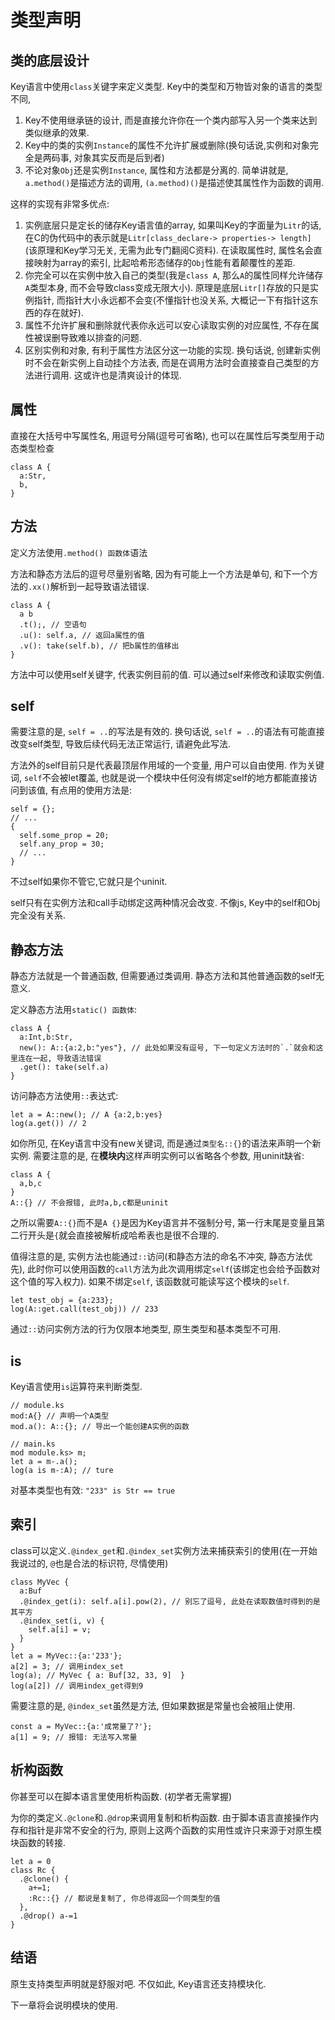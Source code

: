 # 类型声明

## 类的底层设计

Key语言中使用`class`关键字来定义类型. Key中的类型和万物皆对象的语言的类型不同, 

1. Key不使用继承链的设计, 而是直接允许你在一个类内部写入另一个类来达到类似继承的效果.
2. Key中的类的实例`Instance`的属性不允许扩展或删除(换句话说,实例和对象完全是两码事, 对象其实反而是后到者)
3. 不论对象`Obj`还是实例`Instance`, 属性和方法都是分离的. 简单讲就是, `a.method()`是描述方法的调用, `(a.method)()`是描述使其属性作为函数的调用.

这样的实现有非常多优点:

1. 实例底层只是定长的储存Key语言值的array, 如果叫Key的字面量为`Litr`的话, 在C的伪代码中的表示就是`Litr[class_declare-> properties-> length]` (该原理和Key学习无关, 无需为此专门翻阅C资料). 在读取属性时, 属性名会直接映射为array的索引, 比起哈希形态储存的`Obj`性能有着颠覆性的差距.
2. 你完全可以在实例中放入自己的类型(我是`class A`, 那么`A`的属性同样允许储存`A`类型本身, 而不会导致class变成无限大小). 原理是底层`Litr[]`存放的只是实例指针, 而指针大小永远都不会变(不懂指针也没关系, 大概记一下有指针这东西的存在就好).
3. 属性不允许扩展和删除就代表你永远可以安心读取实例的对应属性, 不存在属性被误删导致难以排查的问题. 
4. 区别实例和对象, 有利于属性方法区分这一功能的实现. 换句话说, 创建新实例时不会在新实例上自动挂个方法表, 而是在调用方法时会直接查自己类型的方法进行调用. 这或许也是清爽设计的体现.

## 属性

直接在大括号中写属性名, 用逗号分隔(逗号可省略), 也可以在属性后写类型用于动态类型检查

```ks
class A {
  a:Str, 
  b,
}
```

## 方法

定义方法使用`.method() 函数体`语法

方法和静态方法后的逗号尽量别省略, 因为有可能上一个方法是单句, 和下一个方法的`.xx()`解析到一起导致语法错误. 

```ks
class A {
  a b
  .t();, // 空语句
  .u(): self.a, // 返回a属性的值
  .v(): take(self.b), // 把b属性的值移出
}
```

方法中可以使用self关键字, 代表实例目前的值. 可以通过self来修改和读取实例值. 

## self

需要注意的是, `self = ..`的写法是有效的. 换句话说, `self = ..`的语法有可能直接改变self类型, 导致后续代码无法正常运行, 请避免此写法. 

方法外的self目前只是代表最顶层作用域的一个变量, 用户可以自由使用. 作为关键词, `self`不会被let覆盖, 也就是说一个模块中任何没有绑定self的地方都能直接访问到该值, 有点用的使用方法是:

```ks
self = {};
// ...
{
  self.some_prop = 20;
  self.any_prop = 30;
  // ...
}
```

不过self如果你不管它,它就只是个uninit. 

self只有在实例方法和call手动绑定这两种情况会改变. 不像js, Key中的self和Obj完全没有关系. 

## 静态方法

静态方法就是一个普通函数, 但需要通过类调用. 静态方法和其他普通函数的self无意义.

定义静态方法用`static() 函数体`:

```ks
class A {
  a:Int,b:Str,
  new(): A::{a:2,b:"yes"}, // 此处如果没有逗号, 下一句定义方法时的`.`就会和这里连在一起, 导致语法错误
  .get(): take(self.a)
}
```

访问静态方法使用`::`表达式:

```ks
let a = A::new(); // A {a:2,b:yes}
log(a.get()) // 2
```

如你所见, 在Key语言中没有new关键词, 而是通过`类型名::{}`的语法来声明一个新实例. 需要注意的是, 在**模块内**这样声明实例可以省略各个参数, 用uninit缺省:

```ks
class A {
  a,b,c
}
A::{} // 不会报错, 此时a,b,c都是uninit
```

之所以需要`A::{}`而不是`A {}`是因为Key语言并不强制分号, 第一行末尾是变量且第二行开头是`{`就会直接被解析成哈希表也是很不合理的. 

值得注意的是, 实例方法也能通过`::`访问(和静态方法的命名不冲突, 静态方法优先), 此时你可以使用函数的`call`方法为此次调用绑定`self`(该绑定也会给予函数对这个值的写入权力). 如果不绑定`self`, 该函数就可能读写这个模块的`self`.

```ks
let test_obj = {a:233};
log(A::get.call(test_obj)) // 233
```

通过`::`访问实例方法的行为仅限本地类型, 原生类型和基本类型不可用. 

## is

Key语言使用`is`运算符来判断类型. 

```ks
// module.ks
mod:A{} // 声明一个A类型
mod.a(): A::{}; // 导出一个能创建A实例的函数
```

```ks
// main.ks
mod module.ks> m;
let a = m-.a();
log(a is m-:A); // ture
```

对基本类型也有效: `"233" is Str == true`

## 索引

class可以定义`.@index_get`和`.@index_set`实例方法来捕获索引的使用(在一开始我说过的, `@`也是合法的标识符, 尽情使用)

```ks
class MyVec {
  a:Buf
  .@index_get(i): self.a[i].pow(2), // 别忘了逗号, 此处在读取数值时得到的是其平方
  .@index_set(i, v) {
    self.a[i] = v;
  }
}
let a = MyVec::{a:'233'};
a[2] = 3; // 调用index_set
log(a); // MyVec { a: Buf[32, 33, 9]  }
log(a[2]) // 调用index_get得到9
```

需要注意的是, `@index_set`虽然是方法, 但如果数据是常量也会被阻止使用. 

```ks
const a = MyVec::{a:'成常量了?'};
a[1] = 9; // 报错: 无法写入常量
```

## 析构函数

你甚至可以在脚本语言里使用析构函数. (初学者无需掌握)

为你的类定义`.@clone`和`.@drop`来调用复制和析构函数. 由于脚本语言直接操作内存和指针是非常不安全的行为, 原则上这两个函数的实用性或许只来源于对原生模块函数的转接. 

```ks
let a = 0
class Rc {
  .@clone() {
    a+=1;
    :Rc::{} // 都说是复制了, 你总得返回一个同类型的值
  },
  .@drop() a-=1
}
```

## 结语

原生支持类型声明就是舒服对吧. 不仅如此, Key语言还支持模块化. 

下一章将会说明模块的使用.
